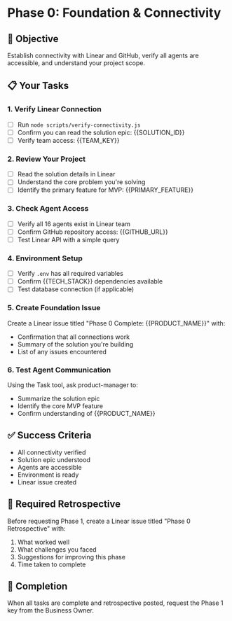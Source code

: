 # Phase 0: Foundation & Connectivity

## 🎯 Objective
Establish connectivity with Linear and GitHub, verify all agents are accessible, and understand your project scope.

## 📋 Your Tasks

### 1. Verify Linear Connection
- [ ] Run `node scripts/verify-connectivity.js`
- [ ] Confirm you can read the solution epic: {{SOLUTION_ID}}
- [ ] Verify team access: {{TEAM_KEY}}

### 2. Review Your Project
- [ ] Read the solution details in Linear
- [ ] Understand the core problem you're solving
- [ ] Identify the primary feature for MVP: {{PRIMARY_FEATURE}}

### 3. Check Agent Access
- [ ] Verify all 16 agents exist in Linear team
- [ ] Confirm GitHub repository access: {{GITHUB_URL}}
- [ ] Test Linear API with a simple query

### 4. Environment Setup
- [ ] Verify `.env` has all required variables
- [ ] Confirm {{TECH_STACK}} dependencies available
- [ ] Test database connection (if applicable)

### 5. Create Foundation Issue
Create a Linear issue titled "Phase 0 Complete: {{PRODUCT_NAME}}" with:
- Confirmation that all connections work
- Summary of the solution you're building
- List of any issues encountered

### 6. Test Agent Communication
Using the Task tool, ask product-manager to:
- Summarize the solution epic
- Identify the core MVP feature
- Confirm understanding of {{PRODUCT_NAME}}

## ✅ Success Criteria
- All connectivity verified
- Solution epic understood
- Agents are accessible
- Environment is ready
- Linear issue created

## 📝 Required Retrospective
Before requesting Phase 1, create a Linear issue titled "Phase 0 Retrospective" with:
1. What worked well
2. What challenges you faced
3. Suggestions for improving this phase
4. Time taken to complete

## 🔐 Completion
When all tasks are complete and retrospective posted, request the Phase 1 key from the Business Owner.